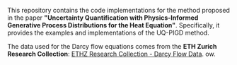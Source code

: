 
This repository contains the code implementations for the method proposed in the paper **"Uncertainty Quantification with Physics-Informed Generative Process Distributions for the Heat Equation"**. Specifically, it provides the examples and implementations of the UQ-PIGD method.

The data used for the Darcy flow equations comes from the **ETH Zurich Research Collection**: [ETHZ Research Collection - Darcy Flow Data](https://www.research-collection.ethz.ch/handle/20.500.11850/674074).
ow.
